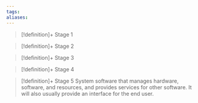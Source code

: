 ```yaml
---
tags:
aliases:
---
```


> [!definition]+ Stage 1
>

> [!definition]+ Stage 2
>

> [!definition]+ Stage 3
>

> [!definition]+ Stage 4
>

> [!definition]+ Stage 5
> System software that manages hardware, software, and resources, and provides services for other software. It will also usually provide an interface for the end user.



